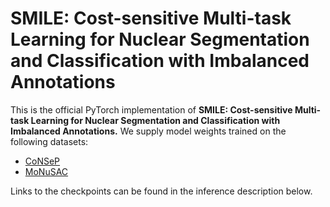 # SMILE: Cost-sensitive Multi-task Learning for Nuclear Segmentation and Classification with Imbalanced Annotations


This is the official PyTorch implementation of **SMILE: Cost-sensitive Multi-task Learning for Nuclear Segmentation and Classification with Imbalanced Annotations.**  We supply model weights trained on the following datasets:

- [CoNSeP](https://www.sciencedirect.com/science/article/pii/S1361841519301045)
- [MoNuSAC](https://ieeexplore.ieee.org/abstract/document/8880654)

Links to the checkpoints can be found in the inference description below.